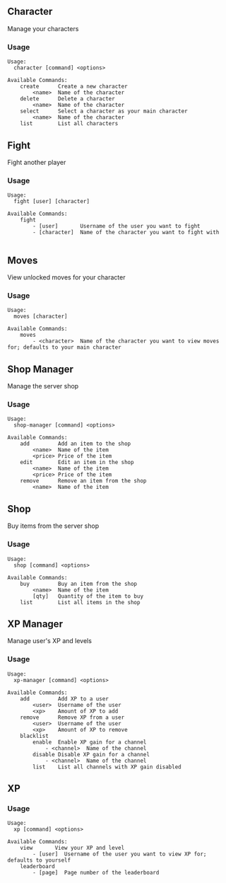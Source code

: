 ## Character
Manage your characters

### Usage
```
Usage:
  character [command] <options>

Available Commands:
    create      Create a new character
        <name>  Name of the character
    delete      Delete a character
        <name>  Name of the character
    select      Select a character as your main character
        <name>  Name of the character
    list        List all characters
```


## Fight
Fight another player

### Usage
```
Usage:
  fight [user] [character]

Available Commands:
    fight  
        - [user]       Username of the user you want to fight
        - [character]  Name of the character you want to fight with
        
```


## Moves
View unlocked moves for your character

### Usage
```
Usage:
  moves [character]

Available Commands:
    moves  
        - <character>  Name of the character you want to view moves for; defaults to your main character
```


## Shop Manager
Manage the server shop

### Usage
```
Usage:
  shop-manager [command] <options>

Available Commands:
    add         Add an item to the shop
        <name>  Name of the item
        <price> Price of the item
    edit        Edit an item in the shop
        <name>  Name of the item
        <price> Price of the item
    remove      Remove an item from the shop
        <name>  Name of the item
```


## Shop
Buy items from the server shop

### Usage
```
Usage:
  shop [command] <options>

Available Commands:
    buy         Buy an item from the shop
        <name>  Name of the item
        [qty]   Quantity of the item to buy
    list        List all items in the shop
```


## XP Manager
Manage user's XP and levels

### Usage
```
Usage:
  xp-manager [command] <options>

Available Commands:
    add         Add XP to a user
        <user>  Username of the user
        <xp>    Amount of XP to add
    remove      Remove XP from a user
        <user>  Username of the user
        <xp>    Amount of XP to remove
    blacklist 
        enable  Enable XP gain for a channel
            - <channel>  Name of the channel
        disable Disable XP gain for a channel
            - <channel>  Name of the channel
        list    List all channels with XP gain disabled
```


## XP

### Usage
```
Usage:
  xp [command] <options>

Available Commands:
    view       View your XP and level
        - [user]  Username of the user you want to view XP for; defaults to yourself
    leaderboard 
        - [page]  Page number of the leaderboard
```

